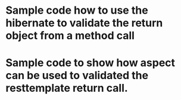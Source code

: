 # Sample code how to use the hibernate to validate the return object from a method call
# Sample code to show how aspect can be used to validated the resttemplate return call.
